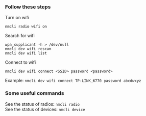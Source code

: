 ### Follow these steps

Turn on wifi  
```
nmcli radio wifi on  
```

Search for wifi  
```
wpa_supplicant -h > /dev/null  
nmcli dev wifi rescan  
nmcli dev wifi list  
```

Connect to wifi  
```
nmcli dev wifi connect <SSID> password <password>  
```

Example: `nmcli dev wifi connect TP-LINK_6770 password abcdwxyz`  

### Some useful commands

See the status of radios: `nmcli radio`  
See the status of devices: `nmcli device`  
